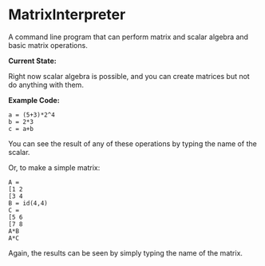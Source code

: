 # MatrixInterpreter
A command line program that can perform matrix and scalar algebra and basic matrix operations.

**Current State:**

Right now scalar algebra is possible, and you can create matrices but not do anything with them.

**Example Code:**
```
a = (5+3)*2^4
b = 2*3
c = a+b
```
You can see the result of any of these operations by typing the name of the scalar.

Or, to make a simple matrix:
```
A = 
[1 2
[3 4
B = id(4,4)
C =
[5 6
[7 8
A*B
A*C
```
Again, the results can be seen by simply typing the name of the matrix.
